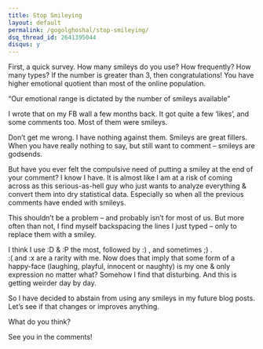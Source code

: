 ```yaml
---
title: Stop Smileying
layout: default
permalink: /gogolghoshal/stop-smileying/
dsq_thread_id: 2641395044
disqus: y
---
```

First, a quick survey. How many smileys do you use? How frequently? How many types? If the number is greater than 3, then congratulations! You have higher emotional quotient than most of the online population.

“Our emotional range is dictated by the number of smileys available”

I wrote that on my FB wall a few months back. It got quite a few ‘likes&#8217;, and some comments too. Most of them were smileys.

Don’t get me wrong. I have nothing against them. Smileys are great fillers. When you have really nothing to say, but still want to comment &#8211; smileys are godsends.

But have you ever felt the compulsive need of putting a smiley at the end of your comment? I know I have. It is almost like I am at a risk of coming across as this serious-as-hell guy who just wants to analyze everything & convert them into dry statistical data. Especially so when all the previous comments have ended with smileys.

This shouldn’t be a problem &#8211; and probably isn’t for most of us. But more often than not, I find myself backspacing the lines I just typed – only to replace them with a smiley.

I think I use :D & :P the most, followed by :) , and sometimes ;) .<br> :( and :x are a rarity with me. Now does that imply that some form of a happy-face (laughing, playful, innocent or naughty) is my one & only expression no matter what? Somehow I find that disturbing. And this is getting weirder day by day.

So I have decided to abstain from using any smileys in my future blog posts. Let’s see if that changes or improves anything.

What do you think?

See you in the comments!
